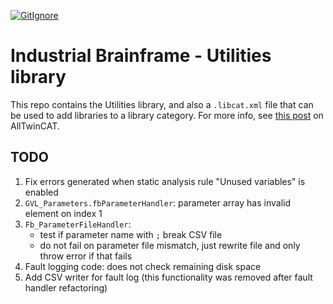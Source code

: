 [![GitIgnore](../../actions/workflows/GitIgnore.yml/badge.svg)](../../actions/workflows/GitIgnore.yml)

# Industrial Brainframe - Utilities library

This repo contains the Utilities library, and also a `.libcat.xml` file that can be used to add libraries to a library category. For more info, see [this post](https://alltwincat.com/2018/08/16/library-categories/) on AllTwinCAT.

## TODO

1. Fix errors generated when static analysis rule "Unused variables" is enabled
1. `GVL_Parameters.fbParameterHandler`: parameter array has invalid element on index 1
1. `Fb_ParameterFileHandler`: 
	- test if parameter name with `;` break CSV file
	- do not fail on parameter file mismatch, just rewrite file and only throw error if that fails
1. Fault logging code: does not check remaining disk space
1. Add CSV writer for fault log (this functionality was removed after fault handler refactoring)